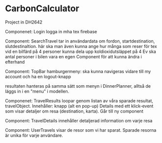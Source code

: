 # CarbonCalculator
Project in DH2642

Componenet: Login
    logga in mha tex firebase

Component: SearchTravel
    tar in användardata om fordon, startdestination, slutdestinaltion.
    här ska man även kunna ange hur många som reser för tex vid en bilfärd på 4 personer kunna dela upp koldioxidutsläppet på 4
    Ev ska antal personer i bilen vara en egen Component för att kunna ändra i efterhand 

Component: TopBar
    hamburgermeny: ska kunna navigeras vidare till my account och ha en logout-knapp

resultaten hanteras på samma sätt som menyn i DinnerPlanner, alltså de läggs in i en "menu" i modellen. 

Componenet: TravelResults
    loopar genom listan av våra sparade resultat, travelObject.
    Innehåller: knapp (alt en pop-up) Details med ett klick-event som visar detaljer om resa (destination, karta). Går till ny component

Component: TravelDetails
    innehåller detaljerad information om varje resa

Component: UserTravels
    visar de resor som vi har sparat. Sparade resorna är unika för varje användare. 